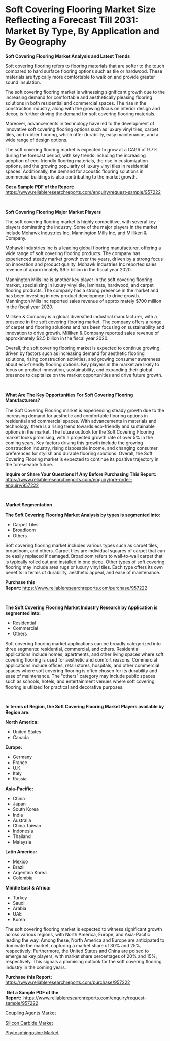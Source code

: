 <p><h1>Soft Covering Flooring Market Size Reflecting a Forecast Till 2031: Market By Type, By Application and By Geography</h1></p><p><strong>Soft Covering Flooring Market Analysis and Latest Trends</strong></p>
<p><p>Soft covering flooring refers to flooring materials that are softer to the touch compared to hard surface flooring options such as tile or hardwood. These materials are typically more comfortable to walk on and provide greater sound insulation.</p><p>The soft covering flooring market is witnessing significant growth due to the increasing demand for comfortable and aesthetically pleasing flooring solutions in both residential and commercial spaces. The rise in the construction industry, along with the growing focus on interior design and decor, is further driving the demand for soft covering flooring materials.</p><p>Moreover, advancements in technology have led to the development of innovative soft covering flooring options such as luxury vinyl tiles, carpet tiles, and rubber flooring, which offer durability, easy maintenance, and a wide range of design options.</p><p>The soft covering flooring market is expected to grow at a CAGR of 9.7% during the forecast period, with key trends including the increasing adoption of eco-friendly flooring materials, the rise in customization options, and the growing popularity of luxury vinyl tiles in residential spaces. Additionally, the demand for acoustic flooring solutions in commercial buildings is also contributing to the market growth.</p></p>
<p><strong>Get a Sample PDF of the Report:&nbsp;</strong> <a href="https://www.reliableresearchreports.com/enquiry/request-sample/957222">https://www.reliableresearchreports.com/enquiry/request-sample/957222</a></p>
<p>&nbsp;</p>
<p><strong>Soft Covering Flooring Major Market Players</strong></p>
<p><p>The soft covering flooring market is highly competitive, with several key players dominating the industry. Some of the major players in the market include Mohawk Industries Inc, Mannington Mills Inc, and Milliken & Company.</p><p>Mohawk Industries Inc is a leading global flooring manufacturer, offering a wide range of soft covering flooring products. The company has experienced steady market growth over the years, driven by a strong focus on innovation and product quality. Mohawk Industries Inc reported sales revenue of approximately $9.5 billion in the fiscal year 2020.</p><p>Mannington Mills Inc is another key player in the soft covering flooring market, specializing in luxury vinyl tile, laminate, hardwood, and carpet flooring products. The company has a strong presence in the market and has been investing in new product development to drive growth. Mannington Mills Inc reported sales revenue of approximately $700 million in the fiscal year 2020.</p><p>Milliken & Company is a global diversified industrial manufacturer, with a presence in the soft covering flooring market. The company offers a range of carpet and flooring solutions and has been focusing on sustainability and innovation to drive growth. Milliken & Company reported sales revenue of approximately $2.5 billion in the fiscal year 2020.</p><p>Overall, the soft covering flooring market is expected to continue growing, driven by factors such as increasing demand for aesthetic flooring solutions, rising construction activities, and growing consumer awareness about eco-friendly flooring options. Key players in the market are likely to focus on product innovation, sustainability, and expanding their global presence to capitalize on the market opportunities and drive future growth.</p></p>
<p>&nbsp;</p>
<p><strong>What Are The Key Opportunities For Soft Covering Flooring Manufacturers?</strong></p>
<p><p>The Soft Covering Flooring market is experiencing steady growth due to the increasing demand for aesthetic and comfortable flooring options in residential and commercial spaces. With advancements in materials and technology, there is a rising trend towards eco-friendly and sustainable options in the market. The future outlook for the Soft Covering Flooring market looks promising, with a projected growth rate of over 5% in the coming years. Key factors driving this growth include the growing construction industry, rising disposable income, and changing consumer preferences for stylish and durable flooring solutions. Overall, the Soft Covering Flooring market is expected to continue its positive trajectory in the foreseeable future.</p></p>
<p><strong>Inquire or Share Your Questions If Any Before Purchasing This Report:</strong> <a href="https://www.reliableresearchreports.com/enquiry/pre-order-enquiry/957222">https://www.reliableresearchreports.com/enquiry/pre-order-enquiry/957222</a></p>
<p>&nbsp;</p>
<p><strong>Market Segmentation</strong></p>
<p><strong>The Soft Covering Flooring Market Analysis by types is segmented into:</strong></p>
<p><ul><li>Carpet Tiles</li><li>Broadloom</li><li>Others</li></ul></p>
<p><p>Soft covering flooring market includes various types such as carpet tiles, broadloom, and others. Carpet tiles are individual squares of carpet that can be easily replaced if damaged. Broadloom refers to wall-to-wall carpet that is typically rolled out and installed in one piece. Other types of soft covering flooring may include area rugs or luxury vinyl tiles. Each type offers its own benefits in terms of durability, aesthetic appeal, and ease of maintenance.</p></p>
<p><strong>Purchase this Report:&nbsp;</strong><a href="https://www.reliableresearchreports.com/purchase/957222">https://www.reliableresearchreports.com/purchase/957222</a></p>
<p>&nbsp;</p>
<p><strong>The Soft Covering Flooring Market Industry Research by Application is segmented into:</strong></p>
<p><ul><li>Residential</li><li>Commercial</li><li>Others</li></ul></p>
<p><p>Soft covering flooring market applications can be broadly categorized into three segments: residential, commercial, and others. Residential applications include homes, apartments, and other living spaces where soft covering flooring is used for aesthetic and comfort reasons. Commercial applications include offices, retail stores, hospitals, and other commercial spaces where soft covering flooring is often chosen for its durability and ease of maintenance. The "others" category may include public spaces such as schools, hotels, and entertainment venues where soft covering flooring is utilized for practical and decorative purposes.</p></p>
<p>&nbsp;</p>
<p><strong>In terms of Region, the Soft Covering Flooring Market Players available by Region are:</strong></p>
<p>
    <p> <strong> North America: </strong>
        <ul>
            <li>United States</li>
            <li>Canada</li>
        </ul>
        </p> 
    <p> <strong> Europe: </strong>
        <ul>
            <li>Germany</li>
            <li>France</li>
            <li>U.K.</li>
            <li>Italy</li>
            <li>Russia</li>
        </ul>
        </p> 
    <p> <strong> Asia-Pacific: </strong>
        <ul>
            <li>China</li>
            <li>Japan</li>
            <li>South Korea</li>
            <li>India</li>
            <li>Australia</li>
            <li>China Taiwan</li>
            <li>Indonesia</li>
            <li>Thailand</li>
            <li>Malaysia</li>
        </ul>
        </p> 
    <p> <strong> Latin America: </strong>
        <ul>
            <li>Mexico</li>
            <li>Brazil</li>
            <li>Argentina Korea</li>
            <li>Colombia</li>
        </ul>
        </p> 
    <p> <strong> Middle East & Africa: </strong>
        <ul>
            <li>Turkey</li>
            <li>Saudi</li>
            <li>Arabia</li>
            <li>UAE</li>
            <li>Korea</li>
        </ul>
    </p>
    </p>
<p><p>The soft covering flooring market is expected to witness significant growth across various regions, with North America, Europe, and Asia-Pacific leading the way. Among these, North America and Europe are anticipated to dominate the market, capturing a market share of 30% and 25%, respectively. Furthermore, the United States and China are poised to emerge as key players, with market share percentages of 20% and 15%, respectively. This signals a promising outlook for the soft covering flooring industry in the coming years.</p></p>
<p><strong>Purchase this Report: </strong><a href="https://www.reliableresearchreports.com/purchase/957222">https://www.reliableresearchreports.com/purchase/957222</a></p>
<p>&nbsp;<strong>Get a Sample PDF of the Report:&nbsp;&nbsp;</strong><a href="https://www.reliableresearchreports.com/enquiry/request-sample/957222">https://www.reliableresearchreports.com/enquiry/request-sample/957222</a></p>
<p><strong></strong></p>
<p><p><a href="https://github.com/globismark/Market-Research-Report-List-2/blob/main/coupling-agents-market.md">Coupling Agents Market</a></p><p><a href="https://github.com/timeliteaut/Market-Research-Report-List-1/blob/main/silicon-carbide-market.md">Silicon Carbide Market</a></p><p><a href="https://github.com/bobicer/Market-Research-Report-List-2/blob/main/phytosphingosine-market.md">Phytosphingosine Market</a></p></p>